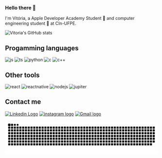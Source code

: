 ### Hello there 👋

I'm Vitória, a Apple Developer Academy Student 🍎 and computer engineering student 🤖 at CIn-UFPE.

![Vitoria's GitHub stats](https://github-readme-stats.vercel.app/api?username=vitoriapinheiro&show_icons=true&theme=radical)

## Progamming languages

![js](https://img.shields.io/badge/JavaScript-323330?style=for-the-badge&logo=javascript&logoColor=F7DF1E)
![ts](https://img.shields.io/badge/TypeScript-007ACC?style=for-the-badge&logo=typescript&logoColor=white)
![python](https://img.shields.io/badge/Python-3776AB?style=for-the-badge&logo=python&logoColor=white)
![c](https://img.shields.io/badge/C-00599C?style=for-the-badge&logo=c&logoColor=white)
![c++](https://img.shields.io/badge/C%2B%2B-00599C?style=for-the-badge&logo=c%2B%2B&logoColor=white)

## Other tools

![react](https://img.shields.io/badge/React-20232A?style=for-the-badge&logo=react&logoColor=61DAFB)
![reactnative](https://img.shields.io/badge/React_Native-20232A?style=for-the-badge&logo=react&logoColor=61DAFB)
![nodejs](https://img.shields.io/badge/Node.js-339933?style=for-the-badge&logo=nodedotjs&logoColor=white)
![jupiter](https://img.shields.io/badge/Jupyter-F37626.svg?&style=for-the-badge&logo=Jupyter&logoColor=white)

## Contact me

[<img align="center" src="https://github.com/TheDudeThatCode/TheDudeThatCode/blob/master/Assets/Linkedin.svg" alt="Linkedin Logo" width="32">](https://www.linkedin.com/in/vitoria-pinheiro/) 
[<img align="center" src="https://github.com/TheDudeThatCode/TheDudeThatCode/blob/master/Assets/Instagram.svg" alt="instagram logo" width="32">](https://www.instagram.com/vitoria_pinheiro_s/) 
[<img align="center" src="https://github.com/TheDudeThatCode/TheDudeThatCode/blob/master/Assets/Gmail.svg" alt="Gmail logo" height="32">](mailto:vps3@cin.ufpe.br)

![Snake animation](https://github.com/vitoriapinheiro/vitoriapinheiro/blob/output/github-contribution-grid-snake.svg)
<!--
**vitoriapinheiro/vitoriapinheiro** is a ✨ _special_ ✨ repository because its `README.md` (this file) appears on your GitHub profile.

Here are some ideas to get you started:

- 🔭 I’m currently working on ...
- 🌱 I’m currently learning ...
- 👯 I’m looking to collaborate on ...
- 🤔 I’m looking for help with ...
- 💬 Ask me about ...
- 📫 How to reach me: ...
- 😄 Pronouns: ...
- ⚡ Fun fact: ...
-->
